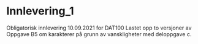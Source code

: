 # Innlevering_1
Obligatorisk innlevering 10.09.2021 for DAT100
Lastet opp to versjoner av Oppgave B5 om karakterer på grunn av vanskligheter med deloppgave c. 
